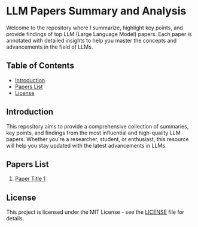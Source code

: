 # LLM Papers Summary and Analysis

Welcome to the repository where I summarize, highlight key points, and provide findings of top LLM (Large Language Model) papers. Each paper is annotated with detailed insights to help you master the concepts and advancements in the field of LLMs.

## Table of Contents
- [Introduction](#introduction)
- [Papers List](#papers-list)
- [License](#license)

## Introduction
This repository aims to provide a comprehensive collection of summaries, key points, and findings from the most influential and high-quality LLM papers. Whether you're a researcher, student, or enthusiast, this resource will help you stay updated with the latest advancements in LLMs.

## Papers List
1. [Paper Title 1](link-to-paper-1)

## License
This project is licensed under the MIT License - see the [LICENSE](LICENSE) file for details.

